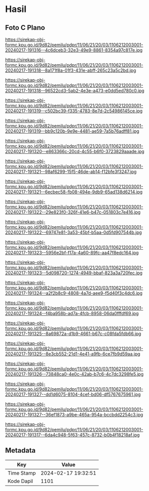 # Hasil

## Foto C Plano

https://sirekap-obj-formc.kpu.go.id/9d82/pemilu/pdpr/11/06/21/20/03/1106212003001-20240217-191316--4c6dceb3-32e3-49e9-8861-8354a97c817e.jpg

https://sirekap-obj-formc.kpu.go.id/9d82/pemilu/pdpr/11/06/21/20/03/1106212003001-20240217-191318--8a171f8a-01f3-431e-abff-265c23a5c2bd.jpg

https://sirekap-obj-formc.kpu.go.id/9d82/pemilu/pdpr/11/06/21/20/03/1106212003001-20240217-191318--96522cd3-5ab2-4e3e-a473-e0dd5ed780c0.jpg

https://sirekap-obj-formc.kpu.go.id/9d82/pemilu/pdpr/11/06/21/20/03/1106212003001-20240217-191319--c502bc39-f335-4783-8e7d-2c54986145ce.jpg

https://sirekap-obj-formc.kpu.go.id/9d82/pemilu/pdpr/11/06/21/20/03/1106212003001-20240217-191319--bb9c120b-9e9e-4481-ae59-7a5b76adff81.jpg

https://sirekap-obj-formc.kpu.go.id/9d82/pemilu/pdpr/11/06/21/20/03/1106212003001-20240217-191320--e863366c-20cd-4c55-b6f0-3723829aaade.jpg

https://sirekap-obj-formc.kpu.go.id/9d82/pemilu/pdpr/11/06/21/20/03/1106212003001-20240217-191321--98af6299-15f5-46de-ab14-f12bfe3f3247.jpg

https://sirekap-obj-formc.kpu.go.id/9d82/pemilu/pdpr/11/06/21/20/03/1106212003001-20240217-191321--6ecbec58-fb08-494e-9db9-65ad138d6214.jpg

https://sirekap-obj-formc.kpu.go.id/9d82/pemilu/pdpr/11/06/21/20/03/1106212003001-20240217-191322--29e823f0-326f-41e6-b47c-051803c7e416.jpg

https://sirekap-obj-formc.kpu.go.id/9d82/pemilu/pdpr/11/06/21/20/03/1106212003001-20240217-191322--69747e81-3a53-45bf-b5aa-0d5fd907544b.jpg

https://sirekap-obj-formc.kpu.go.id/9d82/pemilu/pdpr/11/06/21/20/03/1106212003001-20240217-191323--5956e2bf-f17a-4a60-89fc-aa47f8edc164.jpg

https://sirekap-obj-formc.kpu.go.id/9d82/pemilu/pdpr/11/06/21/20/03/1106212003001-20240217-191323--5d098720-1274-4949-bbaf-823a3a720fec.jpg

https://sirekap-obj-formc.kpu.go.id/9d82/pemilu/pdpr/11/06/21/20/03/1106212003001-20240217-191324--a2f2b8c9-4808-4a7d-aee9-f5d40f3c4dc6.jpg

https://sirekap-obj-formc.kpu.go.id/9d82/pemilu/pdpr/11/06/21/20/03/1106212003001-20240217-191324--f4ba958b-ad7a-4fcb-8958-06da0fffdf69.jpg

https://sirekap-obj-formc.kpu.go.id/9d82/pemilu/pdpr/11/06/21/20/03/1106212003001-20240217-191325--8a69872a-d1b9-4661-b67c-c08fda5fdb66.jpg

https://sirekap-obj-formc.kpu.go.id/9d82/pemilu/pdpr/11/06/21/20/03/1106212003001-20240217-191325--8e3cb552-21d1-4e41-a9fb-6ce7fb9d59aa.jpg

https://sirekap-obj-formc.kpu.go.id/9d82/pemilu/pdpr/11/06/21/20/03/1106212003001-20240217-191326--73848ca0-4e0c-42ab-b7c6-4c7dc3298fe5.jpg

https://sirekap-obj-formc.kpu.go.id/9d82/pemilu/pdpr/11/06/21/20/03/1106212003001-20240217-191327--dd1d6075-8104-4cef-bd06-df5767675961.jpg

https://sirekap-obj-formc.kpu.go.id/9d82/pemilu/pdpr/11/06/21/20/03/1106212003001-20240217-191327--36ef1873-a9be-465a-954a-bccbdd2254c3.jpg

https://sirekap-obj-formc.kpu.go.id/9d82/pemilu/pdpr/11/06/21/20/03/1106212003001-20240217-191317--6da4c948-5f63-457c-8732-b0b4f18218af.jpg


## Metadata

| Key        | Value               |
| ---------- | ------------------- |
| Time Stamp | 2024-02-17 19:32:51 |
| Kode Dapil | 1101                |



